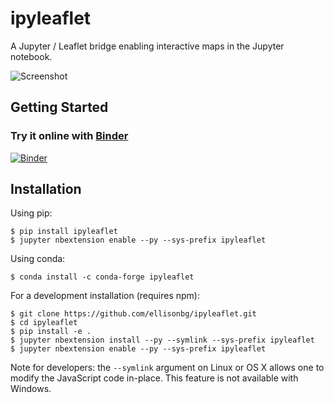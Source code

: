 ipyleaflet
==========

A Jupyter / Leaflet bridge enabling interactive maps in the Jupyter notebook.

![Screenshot](/screenshot.png)

Getting Started
---------------

### Try it online with [Binder](http://mybinder.org/)

[![Binder](http://mybinder.org/badge.svg)](http://mybinder.org:/repo/ellisonbg/ipyleaflet/notebooks/examples)

Installation
------------

Using pip:

```
$ pip install ipyleaflet
$ jupyter nbextension enable --py --sys-prefix ipyleaflet
```

Using conda:

```
$ conda install -c conda-forge ipyleaflet
```

For a development installation (requires npm):

```
$ git clone https://github.com/ellisonbg/ipyleaflet.git
$ cd ipyleaflet
$ pip install -e .
$ jupyter nbextension install --py --symlink --sys-prefix ipyleaflet
$ jupyter nbextension enable --py --sys-prefix ipyleaflet
```

Note for developers: the `--symlink` argument on Linux or OS X allows one to
modify the JavaScript code in-place. This feature is not available
with Windows.


